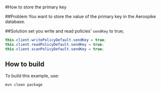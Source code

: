 #How to store the primary key

##Problem
You want to store the value of the primary key in the Aerospike database.

##Solution
set you write and read policies' `sendKey` to true;

```java
this.client.writePolicyDefault.sendKey = true;
this.client.readPolicyDefault.sendKey = true;
this.client.scanPolicyDefault.sendKey = true;
```
## How to build

To build this example, use:
```bash
mvn clean package
```

